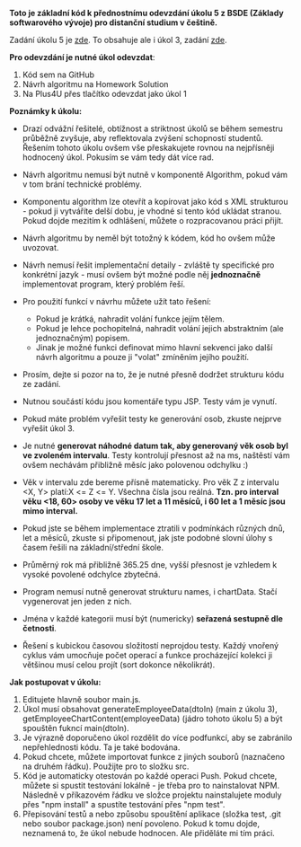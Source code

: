 **Toto je základní kód k přednostnímu odevzdání úkolu 5 z BSDE (Základy softwarového vývoje) pro distanční studium v češtině.**

Zadání úkolu 5 je [zde](https://uuapp.plus4u.net/uu-managementkit-maing02/38744216cb324edca986789798259ba9/document?oid=67a9e77b1cb9350216de430d&pageOid=67a9e784c7d8a680ccbb513d).
To obsahuje ale i úkol 3, zadání [zde](https://uuapp.plus4u.net/uu-managementkit-maing02/38744216cb324edca986789798259ba9/document?oid=67a9e66b1cb9350216de3144&pageOid=67a9e6731cb9350216de31df).

**Pro odevzdání je nutné úkol odevzdat**:

1) Kód sem na GitHub
2) Návrh algoritmu na Homework Solution
3) Na Plus4U přes tlačítko odevzdat jako úkol 1

**Poznámky k úkolu:**
- Drazí odvážní řešitelé, obtížnost a striktnost úkolů se během semestru průběžně zvyšuje, aby reflektovala zvýšení schopností studentů. Řešením tohoto úkolu ovšem vše přeskakujete rovnou na nejpřísněji hodnocený úkol. Pokusím se vám tedy dát více rad.
- Návrh algoritmu nemusí být nutně v komponentě Algorithm, pokud vám v tom brání technické problémy.
- Komponentu algorithm lze otevřít a kopírovat jako kód s XML strukturou - pokud ji vytváříte delší dobu, je vhodné si tento kód ukládat stranou. Pokud dojde mezitím k odhlášení, můžete o rozpracovanou práci přijít.
- Návrh algoritmu by neměl být totožný k kódem, kód ho ovšem může uvozovat.
- Návrh nemusí řešit implementační detaily - zvláště ty specifické pro konkrétní jazyk - musí ovšem být možné podle něj **jednoznačně** implementovat program, který problém řeší.
- Pro použití funkcí v návrhu můžete užít tato řešení:
  - Pokud je krátká, nahradit volání funkce jejím tělem.
  - Pokud je lehce pochopitelná, nahradit volání jejich abstraktním (ale jednoznačným) popisem.
  - Jinak je možné funkci definovat mimo hlavní sekvenci jako další návrh algoritmu a pouze ji "volat" zmíněním jejího použití.
 
    
- Prosím, dejte si pozor na to, že je nutné přesně dodržet strukturu kódu ze zadání.
- Nutnou součástí kódu jsou komentáře typu JSP. Testy vám je vynutí.
- Pokud máte problém vyřešit testy ke generování osob, zkuste nejprve vyřešit úkol 3.
- Je nutné **generovat náhodné datum tak, aby generovaný věk osob byl ve zvoleném intervalu**. Testy kontrolují přesnost až na ms, naštěstí vám ovšem nechávám přibližně měsíc jako polovenou odchylku :)
- Věk v intervalu zde bereme přísně matematicky. Pro věk Z z intervalu <X, Y> platí:X <= Z <= Y. Všechna čísla jsou reálná. **Tzn. pro interval věku <18, 60> osoby ve věku 17 let a 11 měsíců, i 60 let a 1 měsíc jsou mimo interval.**
- Pokud jste se během implementace ztratili v podmínkách různých dnů, let a měsíců, zkuste si připomenout, jak jste podobné slovní úlohy s časem řešili na základní/střední škole.
- Průměrný rok má přibližně 365.25 dne, vyšší přesnost je vzhledem k vysoké povolené odchylce zbytečná.
- Program nemusí nutně generovat strukturu names, i chartData. Stačí vygenerovat jen jeden z nich.
- Jména v každé kategorii musí být (numericky) **seřazená sestupně dle četnosti**.
- Řešení s kubickou časovou složitostí neprojdou testy. Každý vnořený cyklus vám umocňuje počet operací a funkce procházející kolekci ji většinou musí celou projít (sort dokonce několikrát).

**Jak postupovat v úkolu:**
1) Editujete hlavně soubor main.js.
2) Úkol musí obsahovat generateEmployeeData(dtoIn) (main z úkolu 3), getEmployeeChartContent(employeeData) (jádro tohoto úkolu 5) a být spouštěn fukncí main(dtoIn).
3) Je výrazně doporučeno úkol rozdělit do více podfunkcí, aby se zabránilo nepřehlednosti kódu. Ta je také bodována.
4) Pokud chcete, můžete importovat funkce z jiných souborů (naznačeno na druhém řádku). Použijte pro to složku src.
5) Kód je automaticky otestován po každé operaci Push. Pokud chcete, můžete si spustit testování lokálně - je třeba pro to nainstalovat NPM. Následně v příkazovém řádku ve složce projektu nainstalujete moduly přes "npm install" a spustíte testování přes "npm test".
6) Přepisování testů a nebo způsobu spouštění aplikace (složka test, .git nebo soubor package.json) není povoleno. Pokud k tomu dojde, neznamená to, že úkol nebude hodnocen. Ale přiděláte mi tím práci.
